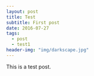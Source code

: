 ```yaml
---
layout: post
title: Test
subtitle: First post
date: 2016-07-27
tags: 
  - post
  - test1
header-img: "img/darkscape.jpg"
---
```


This is a test post.